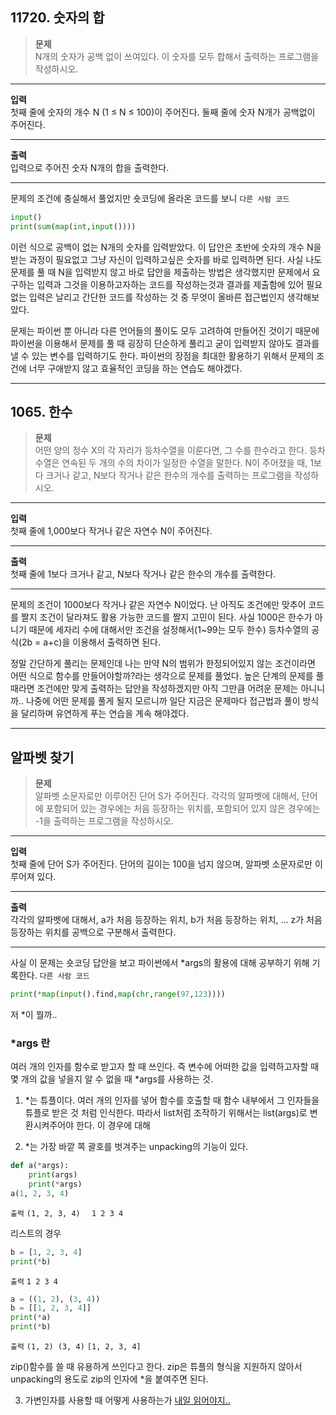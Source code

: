 ## 11720. 숫자의 합
> **문제**  
N개의 숫자가 공백 없이 쓰여있다. 이 숫자를 모두 합해서 출력하는 프로그램을 작성하시오.
___
**입력**  
첫째 줄에 숫자의 개수 N (1 ≤ N ≤ 100)이 주어진다. 둘째 줄에 숫자 N개가 공백없이 주어진다.
___
**출력**  
입력으로 주어진 숫자 N개의 합을 출력한다.
___

문제의 조건에 충실해서 풀었지만 숏코딩에 올라온 코드를 보니
`다른 사람 코드`
```python
input()
print(sum(map(int,input())))
```
이런 식으로 공백이 없는 N개의 숫자를 입력받았다.
이 답안은 초반에 숫자의 개수 N을 받는 과정이 필요없고 그냥 자신이 입력하고싶은 숫자를 바로 입력하면 된다. 사실 나도 문제를 풀 때 N을 입력받지 않고 바로 답안을 제출하는 방법은 생각했지만 문제에서 요구하는 입력과 그것을 이용하고자하는 코드를 작성하는것과 결과를 제출함에 있어 필요 없는 입력은 날리고 간단한 코드를 작성하는 것 중 무엇이 올바른 접근법인지 생각해보았다.

문제는 파이썬 뿐 아니라 다른 언어들의 풀이도 모두 고려하여 만들어진 것이기 때문에 파이썬을 이용해서 문제를 풀 때 굉장히 단순하게 풀리고 굳이 입력받지 않아도 결과를 낼 수 있는 변수를 입력하기도 한다. 파이썬의 장점을 최대한 활용하기 위해서 문제의 조건에 너무 구애받지 않고 효율적인 코딩을 하는 연습도 해야겠다.
___
## 1065. 한수
> **문제**  
어떤 양의 정수 X의 각 자리가 등차수열을 이룬다면, 그 수를 한수라고 한다. 등차수열은 연속된 두 개의 수의 차이가 일정한 수열을 말한다. N이 주어졌을 때, 1보다 크거나 같고, N보다 작거나 같은 한수의 개수를 출력하는 프로그램을 작성하시오. 
___
**입력**  
첫째 줄에 1,000보다 작거나 같은 자연수 N이 주어진다.
___
**출력**  
첫째 줄에 1보다 크거나 같고, N보다 작거나 같은 한수의 개수를 출력한다.
___

문제의 조건이 1000보다 작거나 같은 자연수 N이었다. 난 아직도 조건에만 맞추어 코드를 짤지 조건이 달라져도 활용 가능한 코드를 짤지 고민이 된다.
사실 1000은 한수가 아니기 때문에 세자리 수에 대해서만 조건을 설정해서(1~99는 모두 한수) 등차수열의 공식(2b = a+c)을 이용해서 출력하면 된다.

정말 간단하게 풀리는 문제인데 나는 만약 N의 범위가 한정되어있지 않는 조건이라면 어떤 식으로 함수를 만들어야할까?라는 생각으로 문제를 풀었다.
높은 단계의 문제를 풀 때라면 조건에만 맞게 출력하는 답안을 작성하겠지만 아직 그만큼 어려운 문제는 아니니까.. 나중에 어떤 문제를 풀게 될지 모르니까 일단 지금은 문제마다 접근법과 풀이 방식을 달리하며 유연하게 푸는 연습을 계속 해야겠다.
___
## 알파벳 찾기
> **문제**  
알파벳 소문자로만 이루어진 단어 S가 주어진다. 각각의 알파벳에 대해서, 단어에 포함되어 있는 경우에는 처음 등장하는 위치를, 포함되어 있지 않은 경우에는 -1을 출력하는 프로그램을 작성하시오.
___
**입력**  
첫째 줄에 단어 S가 주어진다. 단어의 길이는 100을 넘지 않으며, 알파벳 소문자로만 이루어져 있다.
___
**출력**  
각각의 알파벳에 대해서, a가 처음 등장하는 위치, b가 처음 등장하는 위치, ... z가 처음 등장하는 위치를 공백으로 구분해서 출력한다.
___

사실 이 문제는 숏코딩 답안을 보고 파이썬에서 \*args의 활용에 대해 공부하기 위해 기록한다.
`다른 사람 코드`
```python
print(*map(input().find,map(chr,range(97,123))))
```
저 \*이 뭘까.. 

### \*args 란 
여러 개의 인자를 함수로 받고자 할 때 쓰인다. 즉 변수에 어떠한 값을 입력하고자할 때 몇 개의 값을 넣을지 알 수 없을 때 \*args를 사용하는 것.  

1. \*는 튜플이다.
여러 개의 인자를 넣어 함수를 호출할 때 함수 내부에서 그 인자들을 튜플로 받은 것 처럼 인식한다.
따라서 list처럼 조작하기 위해서는 list(args)로 변환시켜주어야 한다.
이 경우에 대해 

2.  \*는 가장 바깥 쪽 괄호를 벗겨주는 unpacking의 기능이 있다.
```python
def a(*args):
	print(args)
    print(*args)
a(1, 2, 3, 4)
```
`출력`
`(1, 2, 3, 4)  `
`1 2 3 4`

리스트의 경우
```python
b = [1, 2, 3, 4]
print(*b)
```
`출력`
`1 2 3 4`

```python
a = ((1, 2), (3, 4))
b = [[1, 2, 3, 4]]
print(*a)
print(*b)
```
`출력`
`(1, 2) (3, 4)`
`[1, 2, 3, 4]`

zip()함수를 쓸 때 유용하게 쓰인다고 한다. 
zip은 튜플의 형식을 지원하지 않아서 unpacking의 용도로 zip의 인자에 \*을 붙여주면 된다.

3. 가변인자를 사용할 때 어떻게 사용하는가
[내일 읽어야지..](https://mingrammer.com/understanding-the-asterisk-of-python/)
